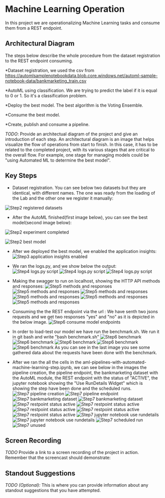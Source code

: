 # Machine Learning Operation
In this project we are operationalizing Machine Learning tasks and consume them from a REST endpoint.

## Architectural Diagram
The steps below describe the whole procedure from the dataset registration to the REST endpoint consuming.

*Dataset registration, we used the csv from https://automlsamplenotebookdata.blob.core.windows.net/automl-sample-notebook-data/bankmarketing_train.csv

*AutoML using classification. We are trying to predict the label if it is equal to 0 or 1. So it's a classification problem.

*Deploy the best model. The best algorithm is the Voting Ensemble.

*Consume the best model.

*Create, publish and consume a pipeline.

*TODO*: Provide an architectual diagram of the project and give an introduction of each step. An architectural diagram is an image that helps visualize the flow of operations from start to finish. In this case, it has to be related to the completed project, with its various stages that are critical to the overall flow. For example, one stage for managing models could be "using Automated ML to determine the best model". 

## Key Steps

* Dataset registration. You can see below two datasets but they are identical, with different names. The one was ready from the loading of the Lab and the other one
we register it manually:

![Step2 registered datasets](/screenshots/step2_registered_datasets.png)

* After the AutoML finished(first image below), you can see the best model(second image below):

![Step2 experiment completed](/screenshots/step2_experiment_completed.png)

![Step2 best model](/screenshots/step2_best_model.png)

* After we deployed the best model, we enabled the application insights: 
![Step3 application insights enabled](/screenshots/step4_applications_insights_enabled.png)

* We ran the logs.py, and we show below the output: 
![Step4 logs.py script](/screenshots/step4_logs_script_part3.png)
![Step4 logs.py script](/screenshots/step4_logs_script_part2.png)
![Step4 logs.py script](/screenshots/step4_logs_script_part1.png)

* Making the swagger to run on localhost, showing the HTTP API methods and responses: 
![Step5 methods and responses](/screenshots/step5_methods_and_responses.png)
![Step5 methods and responses](/screenshots/step5_methods_and_responses2.png)
![Step5 methods and responses](/screenshots/step5_methods_and_responses3.png)
![Step5 methods and responses](/screenshots/step5_methods_and_responses4.png)
![Step5 methods and responses](/screenshots/step5_methods_and_responses5.png)
![Step5 methods and responses](/screenshots/step5_methods_and_responses6.png)

* Consuming the the REST endpoint via the url : 
We have senth two jsons requests and we get two responses "yes" and "no" as it is depicted in the below image.
![Step6 consume model endpoints](/screenshots/step6_json_result.png)

* In order to load-test our model we have run the benchmark.sh. We run it in git bash and write "bash benchmark.sh"
![Step6 benchmark](/screenshots/step6(optional)benchmark1.png)
![Step6 benchmark](/screenshots/step6(optional)benchmark2.png)
![Step6 benchmark](/screenshots/step6(optional)benchmark3.png)
![Step6 benchmark](/screenshots/step6(optional)benchmark4.png)
![Step6 benchmark](/screenshots/step6(optional)benchmark5.png)
As you can see in the last image you see some gathered data about the requests have been done with the benchmark.

* After we ran the all the cells in the aml-pipelines-with-automated-machine-learning-step.ipynb, we can see below in the images the pipeline creation, 
the pipeline endpoint, the bankmarketing dataset with the AutoML module, the REST endpoint with the status of "ACTIVE", the jupyter notebook showing the "Use RunDetails Widget" which is showing the step have been done and the scheduled runs.
![Step7 pipeline creation](/screenshots/step7_pipeline_created1.png)
![Step7 pipeline endpoint](/screenshots/step7_pipeline_endpoint_completed1.png)
![Step7 bankmarketing dataset](/screenshots/step7_datasets1.png)
![Step7 bankmarketing dataset](/screenshots/step7_datasets2.png)
![Step7 restpoint status active](/screenshots/step7_published_pipeline_overview_1.png)
![Step7 restpoint status active](/screenshots/step7_published_pipeline_overview_2.png)
![Step7 restpoint status active](/screenshots/step7_published_pipeline_overview_3.png)
![Step7 restpoint status active](/screenshots/step7_published_pipeline_overview_4.png)
![Step7 restpoint status active](/screenshots/step7_published_pipeline_overview_5.png)
![Step7 jupyter notebook use rundetails](/screenshots/step7_use_run_details_1.png)
![Step7 jupyter notebook use rundetails](/screenshots/step7_use_run_details_2.png )
![Step7 scheduled run](/screenshots/unknown_step.png)
![Step7 unused](/screenshots/step7_pipeline_endpoint.png)


## Screen Recording
*TODO* Provide a link to a screen recording of the project in action. Remember that the screencast should demonstrate:

## Standout Suggestions
*TODO (Optional):* This is where you can provide information about any standout suggestions that you have attempted.
